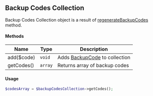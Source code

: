 ## Backup Codes Collection

Backup Codes Collection object is a result of [regenerateBackupCodes](#regeneratebackupcodes) method.

#### Methods
Name | Type | Description
--- | --- | ---
add($code) | `void` | Adds [BackupCode](#backupcode) to collection
getCodes() | `array` | Returns array of backup codes

#### Usage
```php
$codesArray = $backupCodesCollection->getCodes();
```
